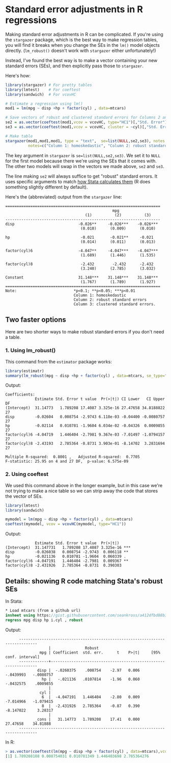# Standard error adjustments in R regressions # 

Making standard error adjustments in R can be complicated. If you're using the `stargazer` package, which is the best way to make regression tables, you will find it breaks when you change the SEs in the `lm()` model objects directly. (`lm_robust()` doesn't work with `stargazer` either unfortunately!)

Instead, I've found the best way is to make a vector containing your new standard errors (SEs), and then explicitly pass those to `stargazer`. 

Here's how:

```R
library(stargazer) # For pretty tables 
library(lmtest)    # For coeftest
library(sandwich)  # For vcovHC

# Estimate a regression using lm() 
mod1 = lm(mpg ~ disp +hp + factor(cyl) , data=mtcars)

# Save vectors of robust and clustered standard errors for Columns 2 and 3
se2 = as.vector(coeftest(mod1,vcov = vcovHC, type="HC1")[,"Std. Error"])     # Robust (Heteroskedasticity consistent) SEs
se3 = as.vector(coeftest(mod1,vcov = vcovHC, cluster = ~cyl)[,"Std. Error"]) # Cluster SEs at "cyl" level

# Make table
stargazer(mod1,mod1,mod1, type = "text",  se=list(NULL,se2,se3), notes.align = "l",
          notes=c("Column 1: homoskedastic", "Column 2: robust standard errors", "Column 3: clustered standard errors."))
```
The key argument in `stargazer` is `se=list(NULL,se2,se3)`. We set it to `NULL` for the first model because there we're using the SEs that it comes with. The other two models will swap in the vectors we made above, `se2` and `se3`. 

The line making `se2` will always suffice to get "robust" standard errors. It uses specific arguments to match [how Stata calculates them]([url](https://stats.stackexchange.com/questions/117052/replicating-statas-robust-option-in-r)) (R does something slightly different by default).

Here's the (abbreviated) output from the `stargazer` line:
```
====================================================================
                                               mpg                  
                                   (1)          (2)          (3)    
--------------------------------------------------------------------
disp                            -0.026**     -0.026***    -0.026*** 
                                 (0.010)      (0.009)      (0.010)  

hp                               -0.021       -0.021**     -0.021   
                                 (0.014)      (0.011)      (0.013)  

factor(cyl)6                    -4.047**     -4.047***    -4.047*** 
                                 (1.689)      (1.446)      (1.535)  

factor(cyl)8                     -2.432        -2.432      -2.432   
                                 (3.240)      (2.785)      (3.032)  

Constant                        31.148***    31.148***    31.148*** 
                                 (1.767)      (1.789)      (1.927)  
====================================================================
Note:                         *p<0.1; **p<0.05; ***p<0.01           
                              Column 1: homoskedastic               
                              Column 2: robust standard errors      
                              Column 3: clustered standard errors. 
```
## Two faster options ## 

Here are two shorter ways to make robust standard errors if you don't need a table.

### 1. Using lm_robust() ###
This command from the `estimator` package works:
```R
library(estimatr)
summary(lm_robust(mpg ~ disp +hp + factor(cyl) , data=mtcars, se_type="HC1"))
```
Output:
```
Coefficients:
             Estimate Std. Error t value  Pr(>|t|) CI Lower   CI Upper DF
(Intercept)  31.14773   1.789208 17.4087 3.325e-16 27.47658 34.8188822 27
disp         -0.02604   0.008754 -2.9743 6.118e-03 -0.04400 -0.0080757 27
hp           -0.02114   0.010781 -1.9604 6.034e-02 -0.04326  0.0009855 27
factor(cyl)6 -4.04719   1.446404 -2.7981 9.367e-03 -7.01497 -1.0794157 27
factor(cyl)8 -2.43193   2.785364 -0.8731 3.903e-01 -8.14702  3.2831694 27

Multiple R-squared:  0.8001 ,	Adjusted R-squared:  0.7705 
F-statistic: 25.95 on 4 and 27 DF,  p-value: 6.575e-09
```
### 2. Using coeftest ###
We used this command above in the longer example, but in this case we're not trying to make a nice table so we can strip away the code that stores the vector of SEs.
```R
library(lmtest)
library(sandwich)

mymodel = lm(mpg ~ disp +hp + factor(cyl) , data=mtcars)
coeftest(mymodel, vcov = vcovHC(mymodel, type="HC1"))
```
Output:
```
             Estimate Std. Error t value  Pr(>|t|)    
(Intercept)  31.147731   1.789208 17.4087 3.325e-16 ***
disp         -0.026038   0.008754 -2.9743  0.006118 ** 
hp           -0.021136   0.010781 -1.9604  0.060339 .  
factor(cyl)6 -4.047191   1.446404 -2.7981  0.009367 ** 
factor(cyl)8 -2.431926   2.785364 -0.8731  0.390303    
```

## Details: showing R code matching Stata's robust SEs ##

In Stata:
```Stata
* Load mtcars (from a github url)
insheet using https://gist.githubusercontent.com/seankross/a412dfbd88b3db70b74b/raw/5f23f993cd87c283ce766e7ac6b329ee7cc2e1d1/mtcars.csv
regress mpg disp hp i.cyl , robust
```
Output: 

          ------------------------------------------------------------------------------
                       |               Robust
                   mpg | Coefficient  std. err.      t    P>|t|     [95% conf. interval]
          -------------+----------------------------------------------------------------
                  disp |  -.0260375    .008754    -2.97   0.006    -.0439993   -.0080757
                    hp |   -.021136   .0107814    -1.96   0.060    -.0432575    .0009855
                       |
                   cyl |
                    6  |  -4.047191   1.446404    -2.80   0.009    -7.014966   -1.079415
                    8  |  -2.431926   2.785364    -0.87   0.390    -8.147022     3.28317
                       |
                 _cons |   31.14773   1.789208    17.41   0.000     27.47658    34.81888
          ------------------------------------------------------------------------------
In R:
```R
> as.vector(coeftest(lm(mpg ~ disp +hp + factor(cyl) , data=mtcars),vcov = vcovHC, type="HC1")[,"Std. Error"])
[1] 1.789208108 0.008754031 0.010781349 1.446403698 2.785364276
```
